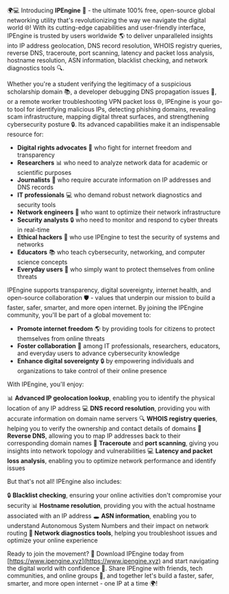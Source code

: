 🌍💻 Introducing **IPEngine** 🚀 - the ultimate 100% free, open-source global networking utility that's revolutionizing the way we navigate the digital world 🌐! With its cutting-edge capabilities and user-friendly interface, IPEngine is trusted by users worldwide 🌎 to deliver unparalleled insights into IP address geolocation, DNS record resolution, WHOIS registry queries, reverse DNS, traceroute, port scanning, latency and packet loss analysis, hostname resolution, ASN information, blacklist checking, and network diagnostics tools 🔍.

Whether you're a student verifying the legitimacy of a suspicious scholarship domain 📚, a developer debugging DNS propagation issues 🤔, or a remote worker troubleshooting VPN packet loss 🌐, IPEngine is your go-to tool for identifying malicious IPs, detecting phishing domains, revealing scam infrastructure, mapping digital threat surfaces, and strengthening cybersecurity posture 🔒. Its advanced capabilities make it an indispensable resource for:

* **Digital rights advocates** 👥 who fight for internet freedom and transparency
* **Researchers** 📊 who need to analyze network data for academic or scientific purposes
* **Journalists** 📰 who require accurate information on IP addresses and DNS records
* **IT professionals** 💻 who demand robust network diagnostics and security tools
* **Network engineers** 🔩 who want to optimize their network infrastructure
* **Security analysts** 🔒 who need to monitor and respond to cyber threats in real-time
* **Ethical hackers** 🤖 who use IPEngine to test the security of systems and networks
* **Educators** 📚 who teach cybersecurity, networking, and computer science concepts
* **Everyday users** 👥 who simply want to protect themselves from online threats

IPEngine supports transparency, digital sovereignty, internet health, and open-source collaboration 🛡️ - values that underpin our mission to build a faster, safer, smarter, and more open internet. By joining the IPEngine community, you'll be part of a global movement to:

* **Promote internet freedom** 🌎 by providing tools for citizens to protect themselves from online threats
* **Foster collaboration** 👥 among IT professionals, researchers, educators, and everyday users to advance cybersecurity knowledge
* **Enhance digital sovereignty** 🔒 by empowering individuals and organizations to take control of their online presence

With IPEngine, you'll enjoy:

📊 **Advanced IP geolocation lookup**, enabling you to identify the physical location of any IP address
💻 **DNS record resolution**, providing you with accurate information on domain name servers
🔍 **WHOIS registry queries**, helping you to verify the ownership and contact details of domains
🚀 **Reverse DNS**, allowing you to map IP addresses back to their corresponding domain names
📡 **Traceroute** and **port scanning**, giving you insights into network topology and vulnerabilities
💻 **Latency and packet loss analysis**, enabling you to optimize network performance and identify issues

But that's not all! IPEngine also includes:

🔒 **Blacklist checking**, ensuring your online activities don't compromise your security
📊 **Hostname resolution**, providing you with the actual hostname associated with an IP address
🕳️ **ASN information**, enabling you to understand Autonomous System Numbers and their impact on network routing
👀 **Network diagnostics tools**, helping you troubleshoot issues and optimize your online experience

Ready to join the movement? 🚀 Download IPEngine today from [https://www.ipengine.xyz](https://www.ipengine.xyz) and start navigating the digital world with confidence 🔐. Share IPEngine with friends, tech communities, and online groups 👥, and together let's build a faster, safer, smarter, and more open internet - one IP at a time 🌍!